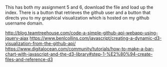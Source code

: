 This has both my assignment 5 and 6, download the file and load up the index. 
There is a button that retrieves the github user and a button that directs you to my graphical visualization which is hosted on my github username domain.

http://blog.teamtreehouse.com/code-a-simple-github-api-webapp-using-jquery-ajax
https://www.benlcollins.com/javascript/creating-a-dynamic-d3-visualization-from-the-github-api/
https://www.digitalocean.com/community/tutorials/how-to-make-a-bar-chart-with-javascript-and-the-d3-library#step-1-%E2%80%94-create-files-and-reference-d3
